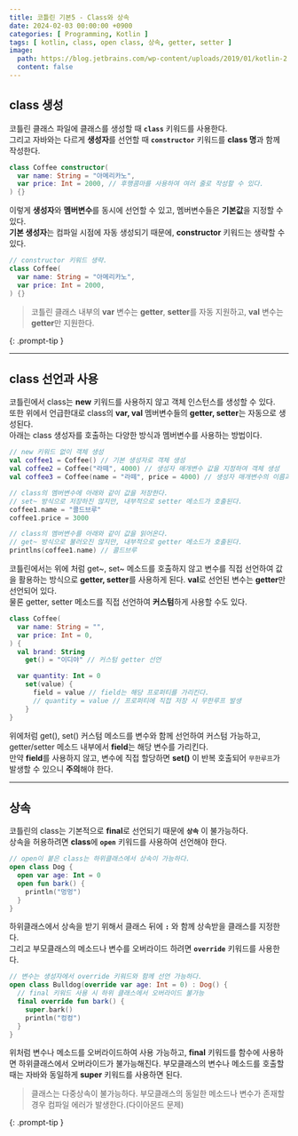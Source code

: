 ```yaml
---
title: 코틀린 기본5 - Class와 상속
date: 2024-02-03 00:00:00 +0900
categories: [ Programming, Kotlin ]
tags: [ kotlin, class, open class, 상속, getter, setter ]
image:
  path: https://blog.jetbrains.com/wp-content/uploads/2019/01/kotlin-2.svg
  content: false
---
```


## class 생성

코틀린 클래스 파일에 클래스를 생성할 때 **`class`** 키워드를 사용한다.  
그리고 자바와는 다르게 **생성자**를 선언할 때 **`constructor`** 키워드를 **class 명**과 함께 작성한다.

```kotlin
class Coffee constructor(
  var name: String = "아메리카노",
  var price: Int = 2000, // 후행콤마를 사용하여 여러 줄로 작성할 수 있다.
) {}
```

이렇게 **생성자**와 **멤버변수**를 동시에 선언할 수 있고, 멤버변수들은 **기본값**을 지정할 수 있다.  
**기본 생성자**는 컴파일 시점에 자동 생성되기 때문에, **constructor** 키워드는 생략할 수 있다.

```kotlin
// constructor 키워드 생략.
class Coffee(
  var name: String = "아메리카노",
  var price: Int = 2000,
) {}
```

> 코틀린 클래스 내부의 **var** 변수는 **getter**, **setter**를 자동 지원하고, **val** 변수는 **getter**만 지원한다.
>
{: .prompt-tip }

---

## class 선언과 사용

코틀린에서 class는 **new** 키워드를 사용하지 않고 객체 인스턴스를 생성할 수 있다.  
또한 위에서 언급한대로 class의 **var, val** 멤버변수들의 **getter, setter**는 자동으로 생성된다.  
아래는 class 생성자를 호출하는 다양한 방식과 멤버변수를 사용하는 방법이다.

```kotlin
// new 키워드 없이 객체 생성
val coffee1 = Coffee() // 기본 생성자로 객체 생성
val coffee2 = Coffee("라떼", 4000) // 생성자 매개변수 값을 지정하여 객체 생성
val coffee3 = Coffee(name = "라떼", price = 4000) // 생성자 매개변수의 이름과 값을 함께 지정하여 객체 생성 

// class의 멤버변수에 아래와 같이 값을 저장한다. 
// set~ 방식으로 저장하진 않지만, 내부적으로 setter 메소드가 호출된다.
coffee1.name = "콜드브루"
coffee1.price = 3000

// class의 멤버변수를 아래와 같이 값을 읽어온다.
// get~ 방식으로 불러오진 않지만, 내부적으로 getter 메소드가 호출된다.
printlns(coffee1.name) // 콜드브루
```

코틀린에서는 위에 처럼 get~, set~ 메소드를 호출하지 않고 변수를 직접 선언하여 값을 활용하는 방식으로 **getter, setter**를 사용하게 된다.
**val**로 선언된 변수는 **getter**만 선언되어 있다.  
물론 getter, setter 메소드를 직접 선언하여 **커스텀**하게 사용할 수도 있다.

```kotlin
class Coffee(
  var name: String = "",
  var price: Int = 0,
) {
  val brand: String
    get() = "이디야" // 커스텀 getter 선언

  var quantity: Int = 0
    set(value) {
      field = value // field는 해당 프로퍼티를 가리킨다.
      // quantity = value // 프로퍼티에 직접 저장 시 무한루프 발생
    }
}
```

위에처럼 get(), set() 커스텀 메소드를 변수와 함께 선언하여 커스텀 가능하고, getter/setter 메소드 내부에서 **field**는 해당 변수를 가리킨다.  
만약 **field**를 사용하지 않고, 변수에 직접 할당하면 **set()** 이 반복 호출되어 `무한루프`가 발생할 수 있으니 **주의**해야 한다.

---

## 상속

코틀린의 class는 기본적으로 **final**로 선언되기 때문에 **`상속`** 이 불가능하다.  
상속을 허용하려면 **class**에 **`open`** 키워드를 사용하여 선언해야 한다.

```kotlin
// open이 붙은 class는 하위클래스에서 상속이 가능하다.
open class Dog {
  open var age: Int = 0
  open fun bark() {
    println("멍멍")
  }
}
```

하위클래스에서 상속을 받기 위해서 클래스 뒤에 **`:`** 와 함께 상속받을 클래스를 지정한다.  
그리고 부모클래스의 메소드나 변수를 오버라이드 하려면 **`override`** 키워드를 사용한다.

```kotlin
// 변수는 생성자에서 override 키워드와 함께 선언 가능하다.
open class Bulldog(override var age: Int = 0) : Dog() {
  // final 키워드 사용 시 하위 클래스에서 오버라이드 불가능
  final override fun bark() {
    super.bark()
    println("컹컹")
  }
}
```

위처럼 변수나 메소드를 오버라이드하여 사용 가능하고, **final** 키워드를 함수에 사용하면 하위클래스에서 오버라이드가 불가능해진다.
부모클래스의 변수나 메소드를 호출할 때는 자바와 동일하게 **super** 키워드를 사용하면 된다.

> 클래스는 다중상속이 불가능하다. 부모클래스의 동일한 메소드나 변수가 존재할 경우 컴파일 에러가 발생한다.(다이아몬드 문제)
>
{: .prompt-tip }
